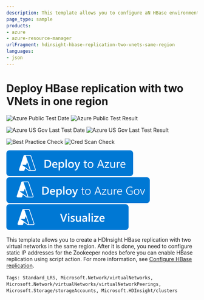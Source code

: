 ```yaml
---
description: This template allows you to configure aN HBase environment with two HBase clusters within two VNets in the same region for configuring HBase replication.
page_type: sample
products:
- azure
- azure-resource-manager
urlFragment: hdinsight-hbase-replication-two-vnets-same-region
languages:
- json
---
```

# Deploy HBase replication with two VNets in one region

![Azure Public Test Date](https://azurequickstartsservice.blob.core.windows.net/badges/quickstarts/microsoft.hdinsight/hdinsight-hbase-replication-two-vnets-same-region/PublicLastTestDate.svg)
![Azure Public Test Result](https://azurequickstartsservice.blob.core.windows.net/badges/quickstarts/microsoft.hdinsight/hdinsight-hbase-replication-two-vnets-same-region/PublicDeployment.svg)

![Azure US Gov Last Test Date](https://azurequickstartsservice.blob.core.windows.net/badges/quickstarts/microsoft.hdinsight/hdinsight-hbase-replication-two-vnets-same-region/FairfaxLastTestDate.svg)
![Azure US Gov Last Test Result](https://azurequickstartsservice.blob.core.windows.net/badges/quickstarts/microsoft.hdinsight/hdinsight-hbase-replication-two-vnets-same-region/FairfaxDeployment.svg)

![Best Practice Check](https://azurequickstartsservice.blob.core.windows.net/badges/quickstarts/microsoft.hdinsight/hdinsight-hbase-replication-two-vnets-same-region/BestPracticeResult.svg)
![Cred Scan Check](https://azurequickstartsservice.blob.core.windows.net/badges/quickstarts/microsoft.hdinsight/hdinsight-hbase-replication-two-vnets-same-region/CredScanResult.svg)

[![Deploy To Azure](https://raw.githubusercontent.com/Azure/azure-quickstart-templates/master/1-CONTRIBUTION-GUIDE/images/deploytoazure.svg?sanitize=true)](https://portal.azure.com/#create/Microsoft.Template/uri/https%3A%2F%2Fraw.githubusercontent.com%2FAzure%2Fazure-quickstart-templates%2Fmaster%2Fquickstarts%2Fmicrosoft.hdinsight%2Fhdinsight-hbase-replication-two-vnets-same-region%2Fazuredeploy.json)
[![Deploy To Azure US Gov](https://raw.githubusercontent.com/Azure/azure-quickstart-templates/master/1-CONTRIBUTION-GUIDE/images/deploytoazuregov.svg?sanitize=true)](https://portal.azure.us/#create/Microsoft.Template/uri/https%3A%2F%2Fraw.githubusercontent.com%2FAzure%2Fazure-quickstart-templates%2Fmaster%2Fquickstarts%2Fmicrosoft.hdinsight%2Fhdinsight-hbase-replication-two-vnets-same-region%2Fazuredeploy.json)
[![Visualize](https://raw.githubusercontent.com/Azure/azure-quickstart-templates/master/1-CONTRIBUTION-GUIDE/images/visualizebutton.svg?sanitize=true)](http://armviz.io/#/?load=https%3A%2F%2Fraw.githubusercontent.com%2FAzure%2Fazure-quickstart-templates%2Fmaster%2Fquickstarts%2Fmicrosoft.hdinsight%2Fhdinsight-hbase-replication-two-vnets-same-region%2Fazuredeploy.json)

This template allows you to create a HDInsight HBase replication with two virtual networks in the same region. After it is done, you need to configure static IP addresses for the Zookeeper nodes before you can enable HBase replication using script action. For more information, see [Configure HBase replication](https://docs.microsoft.com/azure/hdinsight/hdinsight-hbase-replication).

`Tags: Standard_LRS, Microsoft.Network/virtualNetworks, Microsoft.Network/virtualNetworks/virtualNetworkPeerings, Microsoft.Storage/storageAccounts, Microsoft.HDInsight/clusters`
